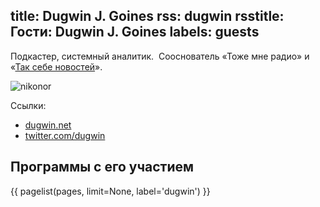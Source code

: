 title: Dugwin J. Goines
rss: dugwin
rsstitle: Гости: Dugwin J. Goines
labels: guests
---
Подкастер, системный аналитик.  Сооснователь «Тоже мне радио» и «[Так себе
новостей](/programs/tsn/)».

![nikonor](/guests/dugwin/photo.jpg)

Ссылки:

- [dugwin.net](http://dugwin.net/)
- [twitter.com/dugwin](http://twitter.com/dugwin)


## Программы с его участием

{{ pagelist(pages, limit=None, label='dugwin') }}
